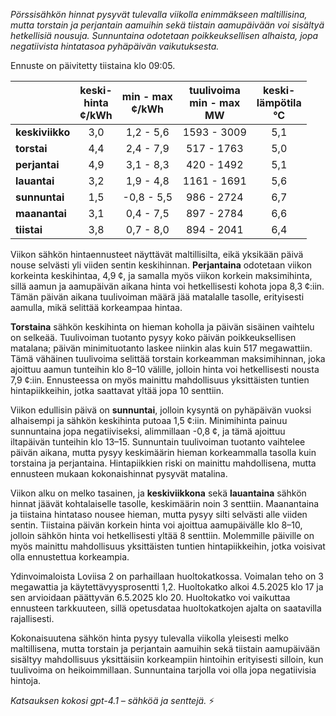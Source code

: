*Pörssisähkön hinnat pysyvät tulevalla viikolla enimmäkseen maltillisina, mutta torstain ja perjantain aamuihin sekä tiistain aamupäivään voi sisältyä hetkellisiä nousuja. Sunnuntaina odotetaan poikkeuksellisen alhaista, jopa negatiivista hintatasoa pyhäpäivän vaikutuksesta.*

Ennuste on päivitetty tiistaina klo 09:05.

|               | keski-<br>hinta<br>¢/kWh | min - max<br>¢/kWh | tuulivoima<br>min - max<br>MW | keski-<br>lämpötila<br>°C |
|:-------------|:----------------:|:----------------:|:-------------:|:-------------:|
| **keskiviikko**   |       3,0        |    1,2 - 5,6     | 1593 - 3009   |     5,1       |
| **torstai**       |       4,4        |    2,4 - 7,9     | 517 - 1763    |     5,0       |
| **perjantai**     |       4,9        |    3,1 - 8,3     | 420 - 1492    |     5,1       |
| **lauantai**      |       3,2        |    1,9 - 4,8     | 1161 - 1691   |     5,6       |
| **sunnuntai**     |       1,5        |   -0,8 - 5,5     | 986 - 2724    |     6,7       |
| **maanantai**     |       3,1        |    0,4 - 7,5     | 897 - 2784    |     6,6       |
| **tiistai**       |       3,8        |    0,7 - 8,0     | 894 - 2041    |     6,4       |

Viikon sähkön hintaennusteet näyttävät maltillisilta, eikä yksikään päivä nouse selvästi yli viiden sentin keskihinnan. **Perjantaina** odotetaan viikon korkeinta keskihintaa, 4,9 ¢, ja samalla myös viikon korkein maksimihinta, sillä aamun ja aamupäivän aikana hinta voi hetkellisesti kohota jopa 8,3 ¢:iin. Tämän päivän aikana tuulivoiman määrä jää matalalle tasolle, erityisesti aamulla, mikä selittää korkeampaa hintaa.

**Torstaina** sähkön keskihinta on hieman koholla ja päivän sisäinen vaihtelu on selkeää. Tuulivoiman tuotanto pysyy koko päivän poikkeuksellisen matalana; päivän minimituotanto laskee niinkin alas kuin 517 megawattiin. Tämä vähäinen tuulivoima selittää torstain korkeamman maksimihinnan, joka ajoittuu aamun tunteihin klo 8–10 välille, jolloin hinta voi hetkellisesti nousta 7,9 ¢:iin. Ennusteessa on myös mainittu mahdollisuus yksittäisten tuntien hintapiikkeihin, jotka saattavat yltää jopa 10 senttiin.

Viikon edullisin päivä on **sunnuntai**, jolloin kysyntä on pyhäpäivän vuoksi alhaisempi ja sähkön keskihinta putoaa 1,5 ¢:iin. Minimihinta painuu sunnuntaina jopa negatiiviseksi, alimmillaan -0,8 ¢, ja tämä ajoittuu iltapäivän tunteihin klo 13–15. Sunnuntain tuulivoiman tuotanto vaihtelee päivän aikana, mutta pysyy keskimäärin hieman korkeammalla tasolla kuin torstaina ja perjantaina. Hintapiikkien riski on mainittu mahdollisena, mutta ennusteen mukaan kokonaishinnat pysyvät matalina.

Viikon alku on melko tasainen, ja **keskiviikkona** sekä **lauantaina** sähkön hinnat jäävät kohtalaiselle tasolle, keskimäärin noin 3 senttiin. Maanantaina ja tiistaina hintataso nousee hieman, mutta pysyy silti selvästi alle viiden sentin. Tiistaina päivän korkein hinta voi ajoittua aamupäivälle klo 8–10, jolloin sähkön hinta voi hetkellisesti yltää 8 senttiin. Molemmille päiville on myös mainittu mahdollisuus yksittäisten tuntien hintapiikkeihin, jotka voisivat olla ennustettua korkeampia.

Ydinvoimaloista Loviisa 2 on parhaillaan huoltokatkossa. Voimalan teho on 3 megawattia ja käytettävyysprosentti 1,2. Huoltokatko alkoi 4.5.2025 klo 17 ja sen arvioidaan päättyvän 6.5.2025 klo 20. Huoltokatko voi vaikuttaa ennusteen tarkkuuteen, sillä opetusdataa huoltokatkojen ajalta on saatavilla rajallisesti.

Kokonaisuutena sähkön hinta pysyy tulevalla viikolla yleisesti melko maltillisena, mutta torstain ja perjantain aamuihin sekä tiistain aamupäivään sisältyy mahdollisuus yksittäisiin korkeampiin hintoihin erityisesti silloin, kun tuulivoima on heikoimmillaan. Sunnuntaina tarjolla voi olla jopa negatiivisia hintoja.

*Katsauksen kokosi gpt-4.1 – sähköä ja senttejä.* ⚡
